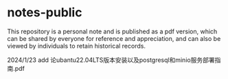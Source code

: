 # notes-public
This repository is a personal note and is published as a pdf version, which can be shared by everyone for reference and appreciation, and can also be viewed by individuals to retain historical records.

2024/1/23 add 论ubantu22.04LTS版本安装以及postgresql和minio服务部署指南.pdf
